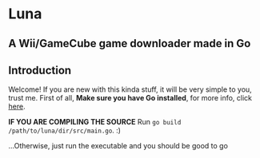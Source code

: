 # Luna
A Wii/GameCube game downloader made in Go
---

## Introduction



Welcome! If you are new with this kinda stuff, it will be very simple to you, trust me.
First of all, **Make sure you have Go installed**, for more info, click [here](https://golang.org/dl/).

**IF YOU ARE COMPILING THE SOURCE**
Run `go build /path/to/luna/dir/src/main.go`. :) 

...Otherwise, just run the executable and you should be good to go
